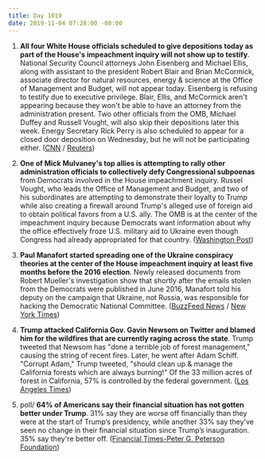 ```yaml
---
title: Day 1019
date: 2019-11-04 07:28:00 -08:00
---
```


1. **All four White House officials scheduled to give depositions today as part of the House's impeachment inquiry will not show up to testify**. National Security Council attorneys John Eisenberg and Michael Ellis, along with assistant to the president Robert Blair and Brian McCormick, associate director for natural resources, energy & science at the Office of Management and Budget, will not appear today. Eisenberg is refusing to testify due to executive privilege. Blair, Ellis, and McCormick aren't appearing because they won't be able to have an attorney from the administration present. Two other officials from the OMB, Michael Duffey and Russell Vought, will also skip their depositions later this week. Energy Secretary Rick Perry is also scheduled to appear for a closed door deposition on Wednesday, but he will not be participating either. ([CNN](https://www.cnn.com/2019/11/03/politics/officials-testify-impeachment-house-inquiry/index.html) / [Reuters](https://www.reuters.com/article/us-usa-trump-impeachment-idUSKBN1XE0C6))

2. **One of Mick Mulvaney's top allies is attempting to rally other administration officials to collectively defy Congressional subpoenas** from Democrats involved in the House impeachment inquiry. Russel Vought, who leads the Office of Management and Budget, and two of his subordinates are attempting to demonstrate their loyalty to Trump while also creating a firewall around Trump's alleged use of foreign aid to obtain political favors from a U.S. ally. The OMB is at the center of the impeachment inquiry because Democrats want information about why the office effectively froze U.S. military aid to Ukraine even though Congress had already appropriated for that country. ([Washington Post](https://www.washingtonpost.com/us-policy/2019/11/03/mulvaney-allies-lead-stonewall-against-democrats-impeachment-inquiry/))

3. **Paul Manafort started spreading one of the Ukraine conspiracy theories at the center of the House impeachment inquiry at least five months before the 2016 election**. Newly released documents from Robert Mueller's investigation show that shortly after the emails stolen from the Democrats were published in June 2016, Manafort told his deputy on the campaign that Ukraine, not Russia, was responsible for hacking the Democratic National Committee. ([BuzzFeed News](https://www.buzzfeednews.com/article/jasonleopold/mueller-report-secret-memos-1) / [New York Times](https://www.nytimes.com/2019/11/03/us/politics/manafort-trump-ukraine-conspiracy-theory.html))

4. **Trump attacked California Gov. Gavin Newsom on Twitter and blamed him for the wildfires that are currently raging across the state**. Trump tweeted that Newsom has "done a terrible job of forest management," causing the string of recent fires. Later, he went after Adam Schiff. "Corrupt Adam," Trump tweeted, "should clean up & manage the California forests which are always burning!" Of the 33 million acres of forest in California, 57% is controlled by the federal government. ([Los Angeles Times](https://www.latimes.com/california/story/2019-11-03/trump-newsom-squabble-california-fire-management))

5. poll/ **64% of Americans say their financial situation has not gotten better under Trump**. 31% say they are worse off financially than they were at the start of Trump’s presidency, while another 33% say they've seen no change in their financial situation since Trump’s inauguration. 35% say they're better off. ([Financial Times-Peter G. Peterson Foundation](https://www.ft.com/content/ce7e9f7c-fc13-11e9-a354-36acbbb0d9b6))